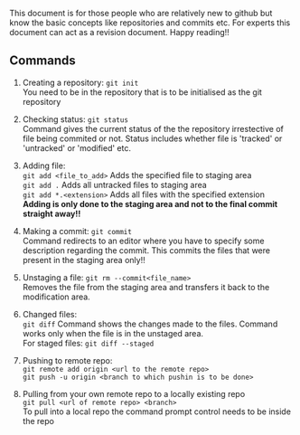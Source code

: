 This document is for those people who are relatively new to github but know the basic concepts like
repositories and commits etc. For experts this document can act as a revision document. Happy reading!!

## Commands
  1. Creating a repository: `git init`<br>
You need to be in the repository that is to be initialised as the git repository<br>

  2. Checking status: `git status`<br>
Command gives the current status of the the repository irrestective of file being commited or not. Status includes whether file is 'tracked' or 'untracked' or 'modified' etc.<br>

  3. Adding file:<br>
		`git add <file_to_add>`	Adds the specified file to staging area<br>
		`git add .`	Adds all untracked files to staging area<br>
		`git add *.<extension>`	Adds all files with the specified extension<br>
**Adding is only done to the staging area and not to the final commit straight away!!**<br>

  4. Making a commit: `git commit`<br>
Command redirects to an editor where you have to specify some description regarding the commit. This commits the files that were present in the staging area only!!<br>

  5. Unstaging a file: `git rm --commit<file_name>`<br>
Removes the file from the staging area  and transfers it back to the modification area.<br>

  6. Changed files:<br>
		`git diff`	Command shows the changes made to the files. Command works only when the file is in the unstaged area.<br>
		For staged files: `git diff --staged`<br>

  7. Pushing to remote repo:<br>
		`git remote add origin <url to the remote repo>`<br>
		`git push -u origin <branch to which pushin is to be done>`<br>

  8. Pulling from your own remote repo to a locally existing repo<br>
		`git pull <url of remote repo> <branch>`<br>
To pull into a local repo the command prompt control needs to be inside the repo<br>
